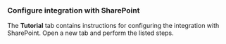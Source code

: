 ### Configure integration with SharePoint

The **Tutorial** tab contains instructions for configuring the integration with SharePoint. Open a new tab and perform the listed steps.
